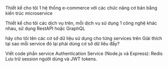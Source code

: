 Thiết kế cho tôi 1 hệ thống e-commerce với các chức năng cơ bản bằng kiến trúc microservice

Thiết kế cho tôi các dịch vụ trên, mỗi dịch vụ sử dụng 1 công nghệ khác nhau, sử dụng RestAPI hoặc GraphQL

hãy cho tôi tên các cơ sở dữ liệu sử dụng cho từng services trên
Giải thích tại sao mỗi service đó lại phải dùng cơ sở dữ liêu đấy?


Viết code phần service Authentication Service (Node.js và Express): Redis
Lưu trữ session người dùng và JWT tokens.